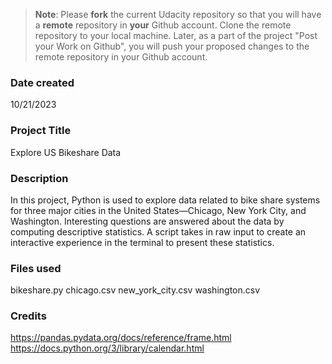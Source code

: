 >**Note**: Please **fork** the current Udacity repository so that you will have a **remote** repository in **your** Github account. Clone the remote repository to your local machine. Later, as a part of the project "Post your Work on Github", you will push your proposed changes to the remote repository in your Github account.

### Date created
10/21/2023

### Project Title
Explore US Bikeshare Data

### Description
In this project, Python is used to explore data related to bike share systems for three major cities in the United States—Chicago, New York City, and Washington. Interesting questions are answered about the data by computing descriptive statistics. A script takes in raw input to create an interactive experience in the terminal to present these statistics.

### Files used
bikeshare.py
chicago.csv
new_york_city.csv
washington.csv

### Credits
https://pandas.pydata.org/docs/reference/frame.html
https://docs.python.org/3/library/calendar.html

